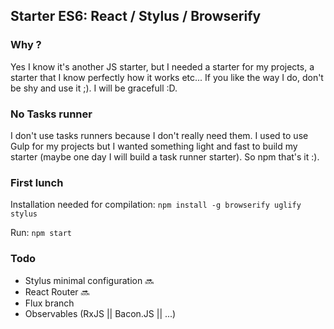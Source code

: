 ## Starter ES6: React / Stylus / Browserify

### Why ?
Yes I know it's another JS starter, but I needed a starter for my projects, a starter that I know perfectly how it works etc... If you like the way I do, don't be shy and use it ;). I will be gracefull :D.

### No Tasks runner
I don't use tasks runners because I don't really need them. I used to use Gulp for my projects but I wanted something light and fast to build my starter (maybe one day I will build a task runner starter). So npm that's it :).

### First lunch
Installation needed for compilation:
`npm install -g browserify uglify stylus` 

Run:
`npm start`

### Todo
* Stylus minimal configuration :soon:
* React Router :soon:
* Flux branch
* Observables (RxJS || Bacon.JS || ...)
